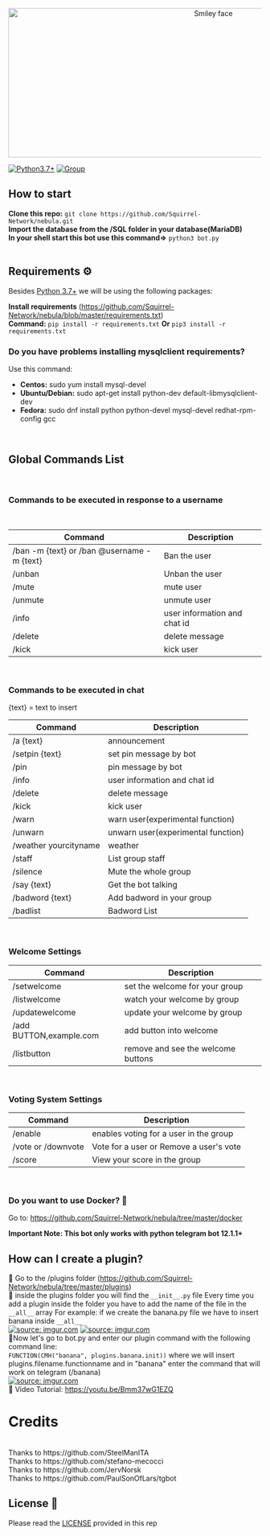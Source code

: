 <p align="center">
<img src="https://i2.wp.com/furryden.it/wp-content/uploads/2018/07/CHI-SIAMO1_sito.png?ssl=1" alt="Smiley face" height="297" width="800">
</p>

[![Python3.7+](https://img.shields.io/badge/Python-3.7%2B-green.svg)](https://www.python.org/downloads) [![Group](https://img.shields.io/badge/Group-FurryDen-blue)](https://t.me/officialfurryden)

## How to start

<b>Clone this repo:</b> ```git clone https://github.com/Squirrel-Network/nebula.git```
<br>
<b>Import the database from the /SQL folder in your database(MariaDB)</b>
<br>
<b>In your shell start this bot use this command=></b> ```python3 bot.py```
<br>
<br>

## Requirements ⚙️

Besides [Python 3.7+](https://www.python.org/downloads/) we will be using the following packages:

<b>Install requirements</b> (https://github.com/Squirrel-Network/nebula/blob/master/requirements.txt)
<br>
<b>Command:</b> ```pip install -r requirements.txt``` <b>Or</b> ```pip3 install -r requirements.txt```

### Do you have problems installing mysqlclient requirements?
Use this command:
<ul>
<li><b>Centos:</b> sudo yum install mysql-devel</li>
<li><b>Ubuntu/Debian:</b> sudo apt-get install python-dev default-libmysqlclient-dev</li>
<li><b>Fedora:</b> sudo dnf install python python-devel mysql-devel redhat-rpm-config gcc</li>
</ul>

<br>

## Global Commands List
<br>
<h3>Commands to be executed in response to a username</h3>
<br>


| Command | Description |
| --- | --- |
| /ban -m {text} or /ban @username -m {text} | Ban the user |
| /unban | Unban the user |
| /mute | mute user |
| /unmute | unmute user |
| /info | user information and chat id |
| /delete | delete message |
| /kick | kick user |
<br>
<h3>Commands to be executed in chat</h3>
{text} = text to insert

| Command | Description |
| --- | --- |
| /a {text}| announcement |
| /setpin {text} | set pin message by bot |
| /pin | pin message by bot |
| /info | user information and chat id |
| /delete | delete message |
| /kick | kick user |
| /warn | warn user(experimental function) |
| /unwarn | unwarn user(experimental function) |
| /weather yourcityname | weather |
| /staff | List group staff |
| /silence | Mute the whole group |
| /say {text}  | Get the bot talking |
| /badword {text} | Add badword in your group |
| /badlist  | Badword List |
<br>
<h3>Welcome Settings</h3>

| Command | Description |
| --- | --- |
| /setwelcome | set the welcome for your group |
| /listwelcome | watch your welcome by group |
| /updatewelcome | update your welcome by group |
| /add BUTTON,example.com | add button into welcome |
| /listbutton | remove and see the welcome buttons |

<br>
<h3>Voting System Settings</h3>

| Command | Description |
| --- | --- |
| /enable | enables voting for a user in the group |
| /vote or /downvote | Vote for a user or Remove a user's vote |
| /score | View your score in the group |


<br>

### Do you want to use Docker? 🐳
Go to: https://github.com/Squirrel-Network/nebula/tree/master/docker

<b>Important Note: This bot only works with python telegram bot 12.1.1+</b>
<br>

## How can I create a plugin?
🔷 Go to the /plugins folder (https://github.com/Squirrel-Network/nebula/tree/master/plugins)
<br>
🔷 inside the plugins folder you will find the ```__init__.py``` file
    Every time you add a plugin inside the folder you have to add the name of the file in the ```__all__``` array
    For example:
    if we create the banana.py file we have to insert banana inside ```__all__```
    <br>
    <a href="https://imgur.com/pMiwxIR"><img src="https://i.imgur.com/pMiwxIR.png" title="source: imgur.com" /></a>
    <a href="https://imgur.com/dR0nN1P"><img src="https://i.imgur.com/dR0nN1P.png" title="source: imgur.com" /></a>
    <br>
🔷Now let's go to bot.py and enter our plugin command with the following command line:
<br>
    ```FUNCTION(CMH("banana", plugins.banana.init))```
    where we will insert plugins.filename.functionname
    and in "banana" enter the command that will work on telegram (/banana)
    <br>
    <a href="https://imgur.com/sOoPruP"><img src="https://i.imgur.com/sOoPruP.png" title="source: imgur.com" /></a>
    <br>
🔷 Video Tutorial: https://youtu.be/Bmm37wG1EZQ

# Credits
<br>
Thanks to https://github.com/SteelManITA
<br>
Thanks to https://github.com/stefano-mecocci
<br>
Thanks to https://github.com/JervNorsk
<br>
Thanks to https://github.com/PaulSonOfLars/tgbot

## License 📄

Please read the [LICENSE](LICENSE) provided in this rep